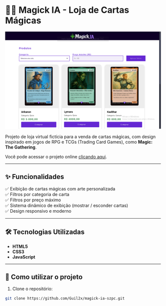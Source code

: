 # 🧙‍♂️ Magick IA - Loja de Cartas Mágicas

<img src="src/imagens/banner.png" alt="Preview da loja Magick IA" />

Projeto de loja virtual fictícia para a venda de cartas mágicas, com design inspirado em jogos de RPG e TCGs (Trading Card Games), como **Magic: The Gathering**.

Você pode acessar o projeto online [clicando aqui](https://guil2x.github.io/magick-ia-szpc/).

---

## ✨ Funcionalidades

✅ Exibição de cartas mágicas com arte personalizada  
✅ Filtros por categoria de carta  
✅ Filtros por preço máximo  
✅ Sistema dinâmico de exibição (mostrar / esconder cartas)  
✅ Design responsivo e moderno  

---

## 🛠️ Tecnologias Utilizadas

- **HTML5**
- **CSS3**
- **JavaScript**

---

## 🚀 Como utilizar o projeto

1. Clone o repositório:

```bash
git clone https://github.com/Guil2x/magick-ia-szpc.git
